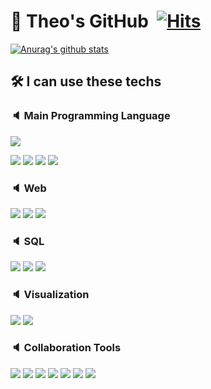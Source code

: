 <div style="display: inline">
  
  # :beginner: Theo's GitHub&nbsp; [![Hits](https://hits.seeyoufarm.com/api/count/incr/badge.svg?url=https%3A%2F%2Fgithub.com%2FOH1107&count_bg=%2379C83D&title_bg=%23555555&icon=&icon_color=%23E7E7E7&title=hits&edge_flat=false)](https://hits.seeyoufarm.com)
  
</div>

<div>
  
  [![Anurag's github stats](https://github-readme-stats.vercel.app/api?username=OH1107)](https://github.com/anuraghazra/github-readme-stats)

</div>

<div>
  
  ## :hammer_and_wrench: I can use these techs
  ### :speaker: Main Programming Language
  <img src="https://img.shields.io/badge/Python-3766AB?style=flat-square&logo=Python&logoColor=white"/></a>  
  
  <img src="https://img.shields.io/badge/Visual Studio Code-007ACC?style=flat-square&logo=Visual-Studio-Code&logoColor=white"/></a>
  <img src="https://img.shields.io/badge/PyCharm-000000?style=flat-square&logo=PyCharm&logoColor=white"/></a>
  <img src="https://img.shields.io/badge/Jupyter Notebook-F37626?style=flat-square&logo=Jupyter&logoColor=white"/></a>
  <img src="https://img.shields.io/badge/Google Colab-F9AB00?style=flat-square&logo=Google-Colab&logoColor=white"/></a>

 
  ### :speaker: Web
  <img src="https://img.shields.io/badge/HTML5-E34F26?style=flat-square&logo=HTML5&logoColor=white"/></a>
  <img src="https://img.shields.io/badge/CSS3-1572B6?style=flat-square&logo=CSS3&logoColor=white"/></a>
  <img src="https://img.shields.io/badge/Django-092E20?style=flat-square&logo=Django&logoColor=white"/></a>
  
  ### :speaker: SQL
  <img src="https://img.shields.io/badge/SQLite-003B57?style=flat-square&logo=SQLite&logoColor=white"/></a>
  <img src="https://img.shields.io/badge/MySQL-4479A1?style=flat-square&logo=MySQL&logoColor=white"/></a>
  <img src="https://img.shields.io/badge/Google BigQuery-4285F4?style=flat-square&logo=Google-Cloud&logoColor=white"/></a>
  
  ### :speaker: Visualization
  <img src="https://img.shields.io/badge/Power BI-F2C811?style=flat-square&logo=Power-BI&logoColor=white"/></a>
  <img src="https://img.shields.io/badge/Qgis-589632?style=flat-square&logo=Qgis&logoColor=white"/></a>
  
  ### :speaker: Collaboration Tools
  <img src="https://img.shields.io/badge/Git-F05032?style=flat-square&logo=Git&logoColor=white"/></a>
  <img src="https://img.shields.io/badge/GitLab-FCA121?style=flat-square&logo=GitLab&logoColor=white"/></a>
  <img src="https://img.shields.io/badge/GitHub-181717?style=flat-square&logo=GitHub&logoColor=white"/></a>
  <img src="https://img.shields.io/badge/Jira Software-0052CC?style=flat-square&logo=Jira-Software&logoColor=white"/></a>
  <img src="https://img.shields.io/badge/Slack-4A154B?style=flat-square&logo=Slack&logoColor=white"/></a>
  <img src="https://img.shields.io/badge/Notion-000000?style=flat-square&logo=Notion&logoColor=white"/></a>
  <img src="https://img.shields.io/badge/Mattermost-0072C6?style=flat-square&logo=Mattermost&logoColor=white"/></a>

</div>




<!--
**OH1107/OH1107** is a ✨ _special_ ✨ repository because its `README.md` (this file) appears on your GitHub profile.

### 🌱 I’m currently learning __"Data Analysis"__
- Python, SQL, Machine Learning, NLP, fintech etc...

Here are some ideas to get you started:

- 🔭 I’m currently working on ...
- 🌱 I’m currently learning ...
- 👯 I’m looking to collaborate on ...
- 🤔 I’m looking for help with ...
- 💬 Ask me about ...
- 📫 How to reach me: ...
- 😄 Pronouns: ...
- ⚡ Fun fact: ...
-->
<!--### Hi there 👋
